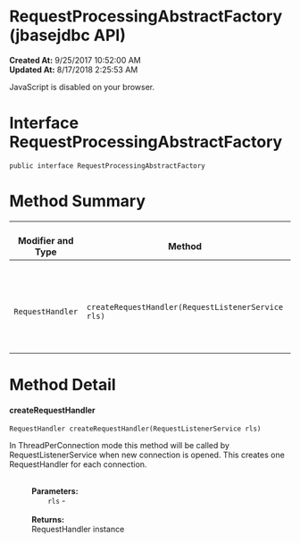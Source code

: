# RequestProcessingAbstractFactory (jbasejdbc API)

**Created At:** 9/25/2017 10:52:00 AM  
**Updated At:** 8/17/2018 2:25:53 AM  

<script type="text/javascript"><!--
    try {
        if (location.href.indexOf('is-external=true') == -1) {
            parent.document.title="RequestProcessingAbstractFactory (jbasejdbc   API)";
        }
    }
    catch(err) {
    }
//-->
var methods = {"i0":6};
var tabs = {65535:["t0","All Methods"],2:["t2","Instance Methods"],4:["t3","Abstract Methods"]};
var altColor = "altColor";
var rowColor = "rowColor";
var tableTab = "tableTab";
var activeTableTab = "activeTableTab";</script><noscript><div>JavaScript is disabled on your browser.</div></noscript><!-- ========= START OF TOP NAVBAR ======= -->


# Interface RequestProcessingAbstractFactory

```
public interface RequestProcessingAbstractFactory
```

<!-- ========== METHOD SUMMARY =========== -->

<!--   -->

# Method Summary


| <br>Modifier and Type<br> | <br>Method<br> |  Description<br> |
| --- | --- | --- |
| <br>`RequestHandler`<br> | <br>`createRequestHandler(RequestListenerService rls)`<br> | <br>In ThreadPerConnection mode this method will be called by RequestListenerService when new connection is opened.<br> |

<!-- ============ METHOD DETAIL ========== -->

<!--   -->

# Method Detail
<!--   -->
#### **createRequestHandler**

```
RequestHandler createRequestHandler(RequestListenerService rls)
```

In ThreadPerConnection mode this method will be called by RequestListenerService when new connection is opened. This creates one RequestHandler for each connection.
<dl><dt style="margin-left: 40px;"><br><span class="paramLabel"><strong>Parameters:</strong></span></dt><dd style="margin-left: 40px;"><code>&nbsp; &nbsp; rls</code> -</dd><dt style="margin-left: 40px;"><br><span class="returnLabel"><strong>Returns:</strong></span></dt><dd style="margin-left: 40px;">RequestHandler instance</dd></dl>
<!-- ========= END OF CLASS DATA ========= --><!-- ======= START OF BOTTOM NAVBAR ====== -->
<!--   -->
